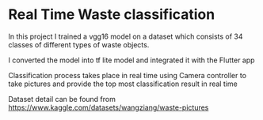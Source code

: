 # Real Time Waste classification


In this project I trained a vgg16  model on a dataset which consists of 34 classes of different types of waste objects.


I converted the model into tf lite model and integrated it with the Flutter app


Classification process takes place in real time using Camera controller to take pictures and provide the top most classification result in real time


Dataset detail can be found from https://www.kaggle.com/datasets/wangziang/waste-pictures


